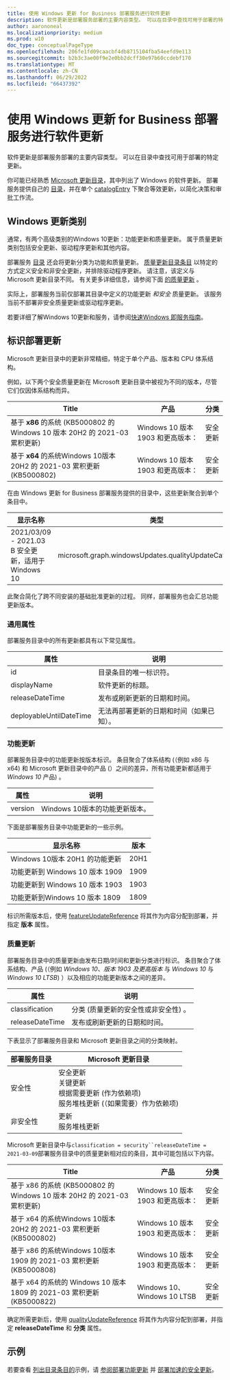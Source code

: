 ```yaml
---
title: 使用 Windows 更新 for Business 部署服务进行软件更新
description: 软件更新是部署服务部署的主要内容类型。 可以在目录中查找可用于部署的特定更新。
author: aarononeal
ms.localizationpriority: medium
ms.prod: w10
doc_type: conceptualPageType
ms.openlocfilehash: 206fe1fd09caacbf4db8715104fba54eefd9e113
ms.sourcegitcommit: b2b3c3ae00f9e2e0bb2dcff30e97b60ccdebf170
ms.translationtype: MT
ms.contentlocale: zh-CN
ms.lasthandoff: 06/29/2022
ms.locfileid: "66437392"
---
```

# <a name="software-updates-with-the-windows-update-for-business-deployment-service"></a>使用 Windows 更新 for Business 部署服务进行软件更新

软件更新是部署服务部署的主要内容类型。 可以在目录中查找可用于部署的特定更新。

你可能已经熟悉 [Microsoft 更新目录](https://www.catalog.update.microsoft.com/)，其中列出了 Windows 的软件更新。 部署服务提供自己的 [目录](/graph/api/resources/windowsupdates-catalog)，并在单个 [catalogEntry](/graph/api/resources/windowsupdates-catalogentry) 下聚合等效更新，以简化决策和审批工作流。

## <a name="windows-update-categories"></a>Windows 更新类别

通常，有两个高级类别的Windows 10更新：功能更新和质量更新。 属于质量更新类别包括安全更新、驱动程序更新和其他内容。

部署服务 [目录](/graph/api/resources/windowsupdates-catalog?view=graph-rest-beta&preserve-view=true) 还会将更新分类为功能和质量更新。 [质量更新目录条目](/graph/api/resources/windowsupdates-qualityupdatecatalogentry?view=graph-rest-beta&preserve-view=true) 以特定的方式定义安全和非安全更新，并排除驱动程序更新。 请注意，该定义与 Microsoft 更新目录不同。 有关更多详细信息，请参阅下面 [的质量更新](#quality-updates) 。

实际上，部署服务当前仅部署其目录中定义的功能更新 _和安全_ 质量更新。 该服务当前不部署非安全质量更新或驱动程序更新。

若要详细了解Windows 10更新和服务，请参阅[快速Windows 即服务指南](/windows/deployment/update/waas-quick-start)。

## <a name="identifying-updates-for-deployment"></a>标识部署更新

Microsoft 更新目录中的更新非常精细，特定于单个产品、版本和 CPU 体系结构。 

例如，以下两个安全质量更新在 Microsoft 更新目录中被视为不同的版本，尽管它们仅因体系结构而异。

| Title                                                                                   | 产品                           | 分类   |
|-----------------------------------------------------------------------------------------|------------------------------------|------------------|
| 基于 **x86** 的系统 (KB5000802 的 Windows 10 版本 20H2 的 2021-03 累积更新)  | Windows 10 版本 1903 和更高版本： | 安全更新 |
| 基于 **x64** 的系统Windows 10版本 20H2 的 2021-03 累积更新 (KB5000802)  | Windows 10 版本 1903 和更高版本： | 安全更新 |

在由 Windows 更新 for Business 部署服务提供的目录中，这些更新聚合到单个条目中。

| 显示名称                                           | 类型                                                     |
|--------------------------------------------------------|----------------------------------------------------------|
| 2021/03/09 - 2021.03 B 安全更新，适用于Windows 10 | microsoft.graph.windowsUpdates.qualityUpdateCatalogEntry |

此聚合简化了跨不同安装的基础批准更新的过程。 同样，部署服务也会汇总功能更新版本。

### <a name="common-properties"></a>通用属性

部署服务目录中的所有更新都具有以下常见属性。

| 属性                | 说明                                                        |
|-------------------------|--------------------------------------------------------------------|
| id                      | 目录条目的唯一标识符。                           |
| displayName             | 软件更新的标题。                                      |
| releaseDateTime         | 发布或刷新更新的日期和时间。                |
| deployableUntilDateTime | 无法再部署更新的日期和时间（如果已知）。|

### <a name="feature-updates"></a>功能更新

部署服务目录中的功能更新按版本标识。 条目聚合了体系结构 (（例如 x86 与 x64) 和 Microsoft 更新目录中的产品 (）之间的差异，所有功能更新都适用于 *Windows 10* 产品) 。

| 属性 | 说明                                       |
|----------|---------------------------------------------------|
| version  | Windows 10版本的功能更新版本。|

下面是部署服务目录中功能更新的一些示例。

| 显示名称                               | 版本 |
|--------------------------------------------|---------|
| Windows 10版本 20H1 的功能更新 | 20H1    |
| 功能更新到 Windows 10 版本 1909 | 1909    |
| 功能更新到 Windows 10 版本 1903 | 1903    |
| 功能更新到Windows 10 版本 1809 | 1809    |

标识所需版本后，使用 [featureUpdateReference](/graph/api/resources/windowsupdates-featureupdatereference) 将其作为内容分配到部署，并指定 **版本** 属性。

### <a name="quality-updates"></a>质量更新

部署服务目录中的质量更新由发布日期/时间和更新分类进行标识。 条目聚合了体系结构、产品 (（例如 *Windows 10、版本 1903 及更高版本* 与 *Windows 10* 与 *Windows 10 LTSB*) ）以及相应的功能更新版本之间的差异。

| 属性 | 说明 |
|----------|-------------|
| classification | 分类 (质量更新的安全性或非安全性) 。 |
| releaseDateTime | 发布或刷新更新的日期和时间。 |

下表显示了部署服务目录和 Microsoft 更新目录之间的分类映射。

| 部署服务目录 | Microsoft 更新目录                                                                                                               |
|------------------|--------------------------------------------------------------------------------------------------------------------------------|
| 安全性         | 安全更新<br>关键更新<br>根据需要更新 (作为依赖项) <br>服务堆栈更新 (（如果需要）作为依赖项)  |
| 非安全性     | 更新<br>服务堆栈更新                                                                                               |

Microsoft 更新目录中与`classification = security``releaseDateTime = 2021-03-09`部署服务目录中的质量更新相对应的条目，其中可能包括以下内容。

| Title                                                                                   | 产品                           | 分类   |
|-----------------------------------------------------------------------------------------|------------------------------------|------------------|
| 基于 x86 的系统 (KB5000802 的 Windows 10 版本 20H2 的 2021-03 累积更新)  | Windows 10 版本 1903 和更高版本： | 安全更新 |
| 基于 x64 的系统Windows 10版本 20H2 的 2021-03 累积更新 (KB5000802)  | Windows 10 版本 1903 和更高版本： | 安全更新 |
| 基于 x86 的系统Windows 10版本 1909 的 2021-03 累积更新 (KB5000808)  | Windows 10 版本 1903 和更高版本： | 安全更新 |
| 基于 x64 的系统的 Windows 10 版本 1809 的 2021-03 累积更新 (KB5000822)  | Windows 10、Windows 10 LTSB        | 安全更新 |

确定所需更新后，使用 [qualityUpdateReference](/graph/api/resources/windowsupdates-qualityupdatereference) 将其作为内容分配到部署，并指定 **releaseDateTime** 和 **分类** 属性。

## <a name="examples"></a>示例

若要查看 [列出目录条目的](/graph/api/windowsupdates-catalog-list-entries)示例，请 [参阅部署功能更新](windowsupdates-deploy-update.md) 并 [部署加速的安全更新](windowsupdates-deploy-expedited-update.md)。

